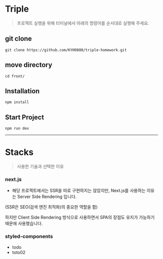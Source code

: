 # Triple
> 프로젝트 실행을 위해 터미널에서 아래의 명령어를 순서대로 실행해 주세요.

## git clone
```
git clone https://github.com/KYH9800/triple-homework.git
```

## move directory
```
cd front/
```

## Installation
```
npm install
```

## Start Project
```
npm run dev
```
----
# Stacks
> 사용한 기술과 선택한 이유

### next.js
- 해당 프로젝트에서는 SSR을 따로 구현하지는 않았지만, Next.js를 사용하는 이유는 Server Side Rendering 입니다.

(SSR은 SEO(검색 엔진 최적화)의 중요한 역할을 함)

하지만 Client Side Rendering 방식으로 사용하면서 SPA의 장점도 유지가 가능하기 때문에 사용했습니다.

### styled-components
- todo
- toto02
